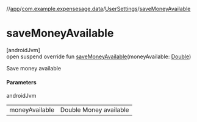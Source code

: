 //[app](../../../index.md)/[com.example.expensesage.data](../index.md)/[UserSettings](index.md)/[saveMoneyAvailable](save-money-available.md)

# saveMoneyAvailable

[androidJvm]\
open suspend override fun [saveMoneyAvailable](save-money-available.md)(moneyAvailable: [Double](https://kotlinlang.org/api/latest/jvm/stdlib/kotlin/-double/index.html))

Save money available

#### Parameters

androidJvm

| | |
|---|---|
| moneyAvailable | Double Money available |
